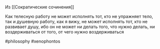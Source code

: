 Из [[Сократические сочинения]]

Как телесную работу не может исполнять тот, кто не упражняет тело, так и душевную работу, как я вижу, не может исполнять тот, кто не развивает душу, ибо он не может ни делать того, что нужно делать, ни воздерживаться от того, от чего нужно воздерживаться

#philosophy #xenophontos